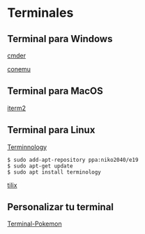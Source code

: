# Terminales

## Terminal para Windows
[cmder](http://cmder.net/)

[conemu](https://conemu.github.io/)

## Terminal para MacOS
[iterm2](https://www.iterm2.com/)

## Terminal para Linux

[Terminnology](https://www.enlightenment.org/about-terminology)

```
$ sudo add-apt-repository ppa:niko2040/e19
$ sudo apt-get update
$ sudo apt install terminology
```

[tilix](https://gnunn1.github.io/tilix-web/)

## Personalizar tu terminal
[Terminal-Pokemon](https://github.com/LazoCoder/Pokemon-Terminal)